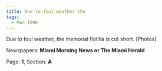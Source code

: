 ```yaml
---  
title: Due to foul weather the  
tags:  
  - Mar 1996  
---  
```

  
Due to foul weather, the memorial flotilla is cut short. [Photos]  
  
Newspapers: **Miami Morning News or The Miami Herald**  
  
Page: **1**, Section: **A** 
